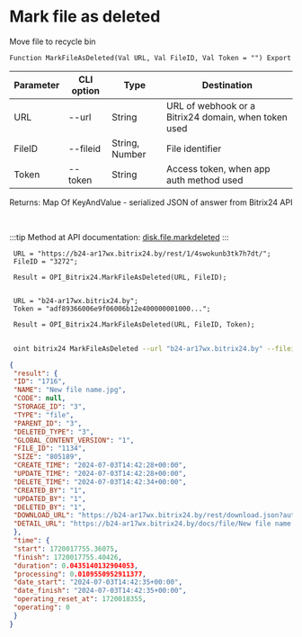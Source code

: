 ﻿---
sidebar_position: 6
---

# Mark file as deleted
 Move file to recycle bin



`Function MarkFileAsDeleted(Val URL, Val FileID, Val Token = "") Export`

 | Parameter | CLI option | Type | Destination |
 |-|-|-|-|
 | URL | --url | String | URL of webhook or a Bitrix24 domain, when token used |
 | FileID | --fileid | String, Number | File identifier |
 | Token | --token | String | Access token, when app auth method used |

 
 Returns: Map Of KeyAndValue - serialized JSON of answer from Bitrix24 API

<br/>

:::tip
Method at API documentation: [disk.file.markdeleted](https://dev.1c-bitrix.ru/rest_help/disk/file/disk_file_markdeleted.php)
:::
<br/>


```bsl title="Code example"
 URL = "https://b24-ar17wx.bitrix24.by/rest/1/4swokunb3tk7h7dt/";
 FileID = "3272";
 
 Result = OPI_Bitrix24.MarkFileAsDeleted(URL, FileID);
 
 
 URL = "b24-ar17wx.bitrix24.by";
 Token = "adf89366006e9f06006b12e400000001000...";
 
 Result = OPI_Bitrix24.MarkFileAsDeleted(URL, FileID, Token);
```
	


```sh title="CLI command example"
 
 oint bitrix24 MarkFileAsDeleted --url "b24-ar17wx.bitrix24.by" --fileid "2484" --token "56898d66006e9f06006b12e400000001000..."

```

```json title="Result"
{
 "result": {
 "ID": "1716",
 "NAME": "New file name.jpg",
 "CODE": null,
 "STORAGE_ID": "3",
 "TYPE": "file",
 "PARENT_ID": "3",
 "DELETED_TYPE": "3",
 "GLOBAL_CONTENT_VERSION": "1",
 "FILE_ID": "1134",
 "SIZE": "805189",
 "CREATE_TIME": "2024-07-03T14:42:28+00:00",
 "UPDATE_TIME": "2024-07-03T14:42:28+00:00",
 "DELETE_TIME": "2024-07-03T14:42:34+00:00",
 "CREATED_BY": "1",
 "UPDATED_BY": "1",
 "DELETED_BY": "1",
 "DOWNLOAD_URL": "https://b24-ar17wx.bitrix24.by/rest/download.json?auth=fe708566006e9f06006b12e4000000010000076fcba303ea853529aed2cefade1444b3&token=disk%7CaWQ9MTcxNiZfPXNheWNTOWFZRVJuejdMOXhCSlhnbDZxbW4xVU05M1lK%7CImRvd25sb2FkfGRpc2t8YVdROU1UY3hOaVpmUFhOaGVXTlRPV0ZaUlZKdWVqZE1PWGhDU2xobmJEWnhiVzR4VlUwNU0xbEt8ZmU3MDg1NjYwMDZlOWYwNjAwNmIxMmU0MDAwMDAwMDEwMDAwMDc2ZmNiYTMwM2VhODUzNTI5YWVkMmNlZmFkZTE0NDRiMyI%3D.H4kGiTtgZ%2BN0wWDCX0lKHQmfO9hOfINESfK6VVd1UJo%3D",
 "DETAIL_URL": "https://b24-ar17wx.bitrix24.by/docs/file/New file name.jpgi17200177547139i"
 },
 "time": {
 "start": 1720017755.36075,
 "finish": 1720017755.40426,
 "duration": 0.0435140132904053,
 "processing": 0.0109550952911377,
 "date_start": "2024-07-03T14:42:35+00:00",
 "date_finish": "2024-07-03T14:42:35+00:00",
 "operating_reset_at": 1720018355,
 "operating": 0
 }
}
```
